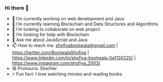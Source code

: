 ### Hi there 👋

<!--
**Shofiya2003/Shofiya2003** is a ✨ _special_ ✨ repository because its `README.md` (this file) appears on your GitHub profile.
-->


- 🔭 I’m currently working on web development and Java
- 🌱 I’m currently learning Blockchain and Data Structures and Algorithms
- 👯 I’m looking to collaborate on web project
- 🤔 I’m looking for help with Blockchain
- 💬 Ask me about JavaScript and Java
- 📫 How to reach me: shofiyabootwala@gmail.com | https://twitter.com/BootwalaShofiya | https://www.linkedin.com/in/shofiya-bootwala-0a1130220/ | https://www.instagram.com/shofiya_2003/
- 😄 Pronouns: She/Her
- ⚡ Fun fact: I love watching movies and reading books.

